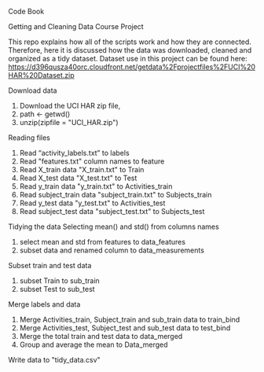 Code Book 

Getting and Cleaning Data Course Project

This repo explains how all of the scripts work and how they are connected.
Therefore, here it is discussed how the data was downloaded, cleaned and organized as a tidy dataset.
Dataset use in this project can be found here:
        https://d396qusza40orc.cloudfront.net/getdata%2Fprojectfiles%2FUCI%20HAR%20Dataset.zip 

Download  data
1. Download the UCI HAR zip file,
2. path <- getwd()
3. unzip(zipfile = "UCI_HAR.zip")

Reading files 
1. Read “activity_labels.txt” to labels 
2. Read "features.txt" column names to feature 
3. Read X_train data "X_train.txt" to Train
4. Read X_test data "X_test.txt" to Test
5. Read y_train data "y_train.txt" to Activities_train
6. Read subject_train data "subject_train.txt" to Subjects_train
7. Read y_test data "y_test.txt" to Activities_test
8. Read subject_test data "subject_test.txt" to Subjects_test

Tidying the data
Selecting mean() and std() from columns names 
1. select mean and std from features to data_features
2. subset data and renamed column to data_measurements 

Subset train and test data 
1. subset  Train to sub_train 
2. subset  Test to sub_test 

Merge labels and data
1. Merge Activities_train, Subject_train and sub_train data to train_bind 
2. Merge Activities_test, Subject_test and sub_test data to test_bind 
3. Merge the total train and test data to data_merged 
4. Group and average the mean to Data_merged 

Write data to "tidy_data.csv"
